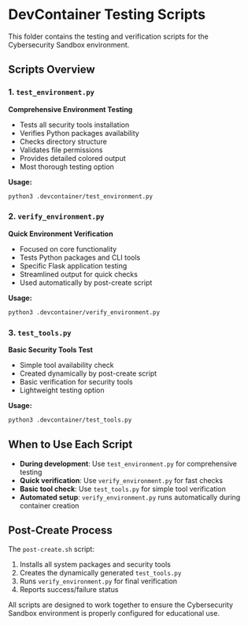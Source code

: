 # DevContainer Testing Scripts

This folder contains the testing and verification scripts for the Cybersecurity Sandbox environment.

## Scripts Overview

### 1. `test_environment.py`
**Comprehensive Environment Testing**
- Tests all security tools installation
- Verifies Python packages availability
- Checks directory structure
- Validates file permissions
- Provides detailed colored output
- Most thorough testing option

**Usage:**
```bash
python3 .devcontainer/test_environment.py
```

### 2. `verify_environment.py` 
**Quick Environment Verification**
- Focused on core functionality
- Tests Python packages and CLI tools
- Specific Flask application testing
- Streamlined output for quick checks
- Used automatically by post-create script

**Usage:**
```bash
python3 .devcontainer/verify_environment.py
```

### 3. `test_tools.py`
**Basic Security Tools Test**
- Simple tool availability check
- Created dynamically by post-create script
- Basic verification for security tools
- Lightweight testing option

**Usage:**
```bash
python3 .devcontainer/test_tools.py
```

## When to Use Each Script

- **During development**: Use `test_environment.py` for comprehensive testing
- **Quick verification**: Use `verify_environment.py` for fast checks
- **Basic tool check**: Use `test_tools.py` for simple tool verification
- **Automated setup**: `verify_environment.py` runs automatically during container creation

## Post-Create Process

The `post-create.sh` script:
1. Installs all system packages and security tools
2. Creates the dynamically generated `test_tools.py`
3. Runs `verify_environment.py` for final verification
4. Reports success/failure status

All scripts are designed to work together to ensure the Cybersecurity Sandbox environment is properly configured for educational use.